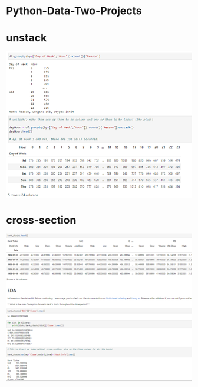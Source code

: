 # Python-Data-Two-Projects

# unstack

![1-Logo](Images/unstack.PNG)

# cross-section

![2-Logo](Images/cross-section.PNG)
